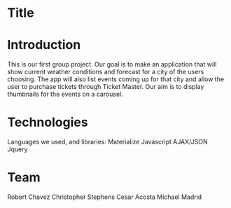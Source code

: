 # Title
# Introduction
This is our first group project. Our goal is to make an application that will show current weather conditions and forecast for a city of the users choosing. The app will also list events coming up for that city and allow the user to purchase tickets through Ticket Master. Our aim is to display thumbnails for the  events on a carousel.


# Technologies
Languages we used, and libraries:
Materialize
Javascript
AJAX/JSON
Jquery


# Team
Robert Chavez
Christopher Stephens
Cesar Acosta
Michael Madrid
